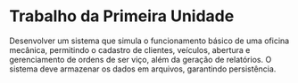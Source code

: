 # Trabalho da Primeira Unidade
 Desenvolver um sistema que simula o funcionamento básico de uma oficina mecânica,  permitindo o cadastro de clientes, veículos, abertura e gerenciamento de ordens de ser viço, além da geração de relatórios. O sistema deve armazenar os dados em arquivos,  garantindo persistência.
